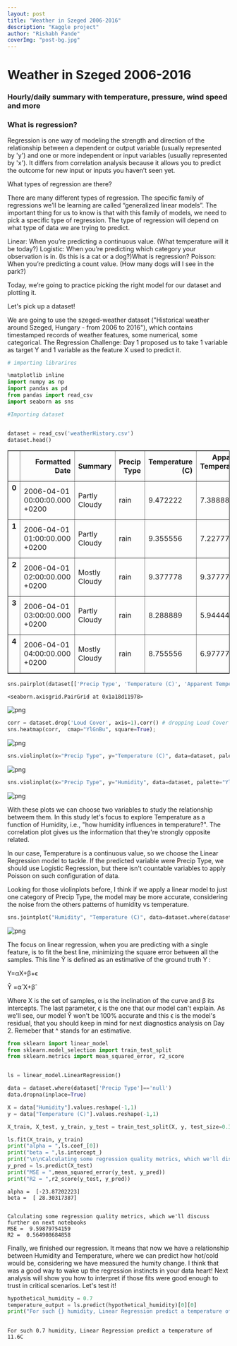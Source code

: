 ```yaml
---
layout: post
title: "Weather in Szeged 2006-2016"
description: "Kaggle project"
author: "Rishabh Pande"
coverImg: "post-bg.jpg"
---
```


# Weather in Szeged 2006-2016
### Hourly/daily summary with temperature, pressure, wind speed and more



### What is regression?


Regression is one way of modeling the strength and direction of the relationship 
between a dependent or output variable (usually represented by 'y') and one or more 
independent or input variables (usually represented by 'x'). It differs from correlation 
analysis because it allows you to predict the outcome for new input or inputs you haven’t 
seen yet.


What types of regression are there?


There are many different types of regression. The specific family of regressions we’ll be 
learning are called “generalized linear models”. The important thing for us to know is 
that with this family of models, we need to pick a specific type of regression. The type 
of regression will depend on what type of data we are trying to predict.


Linear: When you’re predicting a continuous value. (What temperature will it be today?) 
Logistic: When you’re predicting which category your observation is in. (Is this is a cat 
or a dog?)What is regression? Poisson: When you’re predicting a count value. 
(How many dogs will I see in the park?)


Today, we’re going to practice picking the right model for our dataset and plotting it. 

Let's pick up a dataset!


We are going to use the szeged-weather dataset ("Historical weather around Szeged, 
Hungary - from 2006 to 2016"), which contains timestamped records of weather features, 
some numerical, some categorical. The Regression Challenge: Day 1 proposed us to take 1 
variable as target Y and 1 variable as the feature X used to predict it.


```python
# importing librarires

%matplotlib inline
import numpy as np
import pandas as pd 
from pandas import read_csv
import seaborn as sns
```


```python
#Importing dataset


dataset = read_csv('weatherHistory.csv')
dataset.head()
```




<div>
<style>
    .dataframe thead tr:only-child th {
        text-align: right;
    }

    .dataframe thead th {
        text-align: left;
    }

    .dataframe tbody tr th {
        vertical-align: top;
    }
</style>
<table border="1" class="dataframe">
  <thead>
    <tr style="text-align: right;">
      <th></th>
      <th>Formatted Date</th>
      <th>Summary</th>
      <th>Precip Type</th>
      <th>Temperature (C)</th>
      <th>Apparent Temperature (C)</th>
      <th>Humidity</th>
      <th>Wind Speed (km/h)</th>
      <th>Wind Bearing (degrees)</th>
      <th>Visibility (km)</th>
      <th>Loud Cover</th>
      <th>Pressure (millibars)</th>
      <th>Daily Summary</th>
    </tr>
  </thead>
  <tbody>
    <tr>
      <th>0</th>
      <td>2006-04-01 00:00:00.000 +0200</td>
      <td>Partly Cloudy</td>
      <td>rain</td>
      <td>9.472222</td>
      <td>7.388889</td>
      <td>0.89</td>
      <td>14.1197</td>
      <td>251.0</td>
      <td>15.8263</td>
      <td>0.0</td>
      <td>1015.13</td>
      <td>Partly cloudy throughout the day.</td>
    </tr>
    <tr>
      <th>1</th>
      <td>2006-04-01 01:00:00.000 +0200</td>
      <td>Partly Cloudy</td>
      <td>rain</td>
      <td>9.355556</td>
      <td>7.227778</td>
      <td>0.86</td>
      <td>14.2646</td>
      <td>259.0</td>
      <td>15.8263</td>
      <td>0.0</td>
      <td>1015.63</td>
      <td>Partly cloudy throughout the day.</td>
    </tr>
    <tr>
      <th>2</th>
      <td>2006-04-01 02:00:00.000 +0200</td>
      <td>Mostly Cloudy</td>
      <td>rain</td>
      <td>9.377778</td>
      <td>9.377778</td>
      <td>0.89</td>
      <td>3.9284</td>
      <td>204.0</td>
      <td>14.9569</td>
      <td>0.0</td>
      <td>1015.94</td>
      <td>Partly cloudy throughout the day.</td>
    </tr>
    <tr>
      <th>3</th>
      <td>2006-04-01 03:00:00.000 +0200</td>
      <td>Partly Cloudy</td>
      <td>rain</td>
      <td>8.288889</td>
      <td>5.944444</td>
      <td>0.83</td>
      <td>14.1036</td>
      <td>269.0</td>
      <td>15.8263</td>
      <td>0.0</td>
      <td>1016.41</td>
      <td>Partly cloudy throughout the day.</td>
    </tr>
    <tr>
      <th>4</th>
      <td>2006-04-01 04:00:00.000 +0200</td>
      <td>Mostly Cloudy</td>
      <td>rain</td>
      <td>8.755556</td>
      <td>6.977778</td>
      <td>0.83</td>
      <td>11.0446</td>
      <td>259.0</td>
      <td>15.8263</td>
      <td>0.0</td>
      <td>1016.51</td>
      <td>Partly cloudy throughout the day.</td>
    </tr>
  </tbody>
</table>
</div>




```python
sns.pairplot(dataset[['Precip Type', 'Temperature (C)', 'Apparent Temperature (C)', 'Humidity']])
```




    <seaborn.axisgrid.PairGrid at 0x1a18d11978>




![png](output_3_1.png)



```python
corr = dataset.drop('Loud Cover', axis=1).corr() # dropping Loud Cover because it never change
sns.heatmap(corr,  cmap="YlGnBu", square=True);
```


![png](output_4_0.png)



```python
sns.violinplot(x="Precip Type", y="Temperature (C)", data=dataset, palette="YlGnBu");
```


![png](output_5_0.png)



```python
sns.violinplot(x="Precip Type", y="Humidity", data=dataset, palette="YlGnBu");
```


![png](output_6_0.png)


With these plots we can choose two variables to study the relationship betweem them. In 
this study let's focus to explore Temperature as a function of Humidity, i.e., 
"how humidity influences in temperature?". The correlation plot gives us the information 
that they're strongly opposite related. 

In our case, Temperature is a continuous value, so we choose the Linear Regression model 
to tackle. If the predicted variable were Precip Type, we should use Logistic Regression, 
but there isn't countable variables to apply Poisson on such configuration of data.


Looking for those violinplots before, I think if we apply a linear model to just one 
category of Precip Type, the model may be more accurate, considering the noise from the 
others patterns of humidity vs temperature.



```python
sns.jointplot("Humidity", "Temperature (C)", data=dataset.where(dataset['Precip Type']=='null'), kind="hex");
```


![png](output_8_0.png)


The focus on linear regression, when you are predicting with a single feature, is to fit 
the best line, minimizing the square error between all the samples. This line  Ŷ   is 
defined as an estimative of the ground truth  Y :

Y=αX+β+ϵ
 
Ŷ =α̂ X+β̂ 
 
Where  X  is the set of samples,  α  is the inclination of the curve and  β  its 
intercepts. The last parameter,  ϵ  is the one that our model can't explain. As we'll 
see, our model  Ŷ   won't be 100% accurate and this  ϵ  is the model's residual, that 
you should keep in mind for next diagnostics analysis on Day 2. Remeber that ^ stands 
for an estimative.


```python
from sklearn import linear_model
from sklearn.model_selection import train_test_split
from sklearn.metrics import mean_squared_error, r2_score


ls = linear_model.LinearRegression()
```


```python
data = dataset.where(dataset['Precip Type']=='null')
data.dropna(inplace=True)
```


```python
X = data["Humidity"].values.reshape(-1,1)
y = data["Temperature (C)"].values.reshape(-1,1)
```


```python
X_train, X_test, y_train, y_test = train_test_split(X, y, test_size=0.33, shuffle=True)
```


```python
ls.fit(X_train, y_train)
print("alpha = ",ls.coef_[0])
print("beta = ",ls.intercept_)
print("\n\nCalculating some regression quality metrics, which we'll discuss further on next notebooks")
y_pred = ls.predict(X_test)
print("MSE = ",mean_squared_error(y_test, y_pred))
print("R2 = ",r2_score(y_test, y_pred))
```

    alpha =  [-23.87202223]
    beta =  [ 28.30317387]
    
    
    Calculating some regression quality metrics, which we'll discuss further on next notebooks
    MSE =  9.59879754159
    R2 =  0.564908684858


Finally, we finished our regression. It means that now we have a relationship between 
Humidity and Temperature, where we can predict how hot/cold would be, considering we have 
measured the humity change. I think that was a good way to wake up the regression 
instincts in your data heart! Next analysis will show you how to interpret if those fits 
were good enough to trust in critical scenarios. Let's test it!


```python
hypothetical_humidity = 0.7
temperature_output = ls.predict(hypothetical_humidity)[0][0]
print("For such {} humidity, Linear Regression predict a temperature of {}C".format(hypothetical_humidity, 
                                                                                    round(temperature_output,1)))
```

    For such 0.7 humidity, Linear Regression predict a temperature of 11.6C


